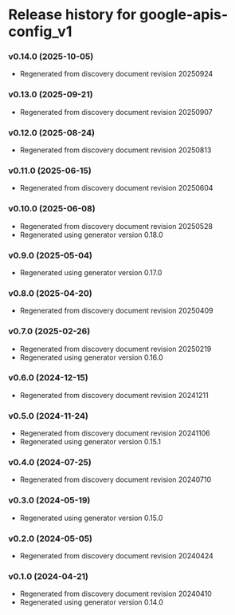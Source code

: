 # Release history for google-apis-config_v1

### v0.14.0 (2025-10-05)

* Regenerated from discovery document revision 20250924

### v0.13.0 (2025-09-21)

* Regenerated from discovery document revision 20250907

### v0.12.0 (2025-08-24)

* Regenerated from discovery document revision 20250813

### v0.11.0 (2025-06-15)

* Regenerated from discovery document revision 20250604

### v0.10.0 (2025-06-08)

* Regenerated from discovery document revision 20250528
* Regenerated using generator version 0.18.0

### v0.9.0 (2025-05-04)

* Regenerated using generator version 0.17.0

### v0.8.0 (2025-04-20)

* Regenerated from discovery document revision 20250409

### v0.7.0 (2025-02-26)

* Regenerated from discovery document revision 20250219
* Regenerated using generator version 0.16.0

### v0.6.0 (2024-12-15)

* Regenerated from discovery document revision 20241211

### v0.5.0 (2024-11-24)

* Regenerated from discovery document revision 20241106
* Regenerated using generator version 0.15.1

### v0.4.0 (2024-07-25)

* Regenerated from discovery document revision 20240710

### v0.3.0 (2024-05-19)

* Regenerated using generator version 0.15.0

### v0.2.0 (2024-05-05)

* Regenerated from discovery document revision 20240424

### v0.1.0 (2024-04-21)

* Regenerated from discovery document revision 20240410
* Regenerated using generator version 0.14.0


